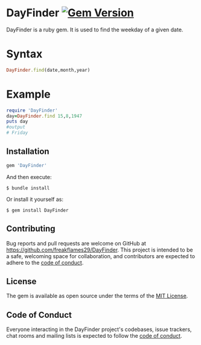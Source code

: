# DayFinder [![Gem Version](https://badge.fury.io/rb/DayFinder.svg)](https://badge.fury.io/rb/DayFinder)
DayFinder is a ruby gem. It is used to find the weekday of a given date.


# Syntax
```ruby
DayFinder.find(date,month,year)
```

# Example
```ruby
require 'DayFinder'
day=DayFinder.find 15,8,1947
puts day
#output
# Friday
```

## Installation
```ruby
gem 'DayFinder'
```

And then execute:

    $ bundle install

Or install it yourself as:

    $ gem install DayFinder


## Contributing

Bug reports and pull requests are welcome on GitHub at https://github.com/freakflames29/DayFinder. This project is intended to be a safe, welcoming space for collaboration, and contributors are expected to adhere to the [code of conduct](https://github.com/freakflames29/DayFinder/blob/master/CODE_OF_CONDUCT.md).

## License

The gem is available as open source under the terms of the [MIT License](https://opensource.org/licenses/MIT).

## Code of Conduct

Everyone interacting in the DayFinder project's codebases, issue trackers, chat rooms and mailing lists is expected to follow the [code of conduct](https://github.com/freakflames29/DayFinder/blob/main/CODE_OF_CONDUCT.md).
